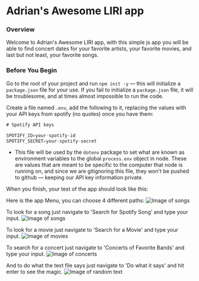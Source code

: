 # Adrian's Awesome LIRI app

### Overview

Welcome to Adrian's Awesome LIRI app, with this simple js app you will be able to find concert dates for your favorite artists, your favorite movies, and last but not least, your favorite songs.

### Before You Begin

Go to the root of your project and run `npm init -y` &mdash; this will initialize a `package.json` file for your use. If you fail to initialize a `package.json` file, it will be troublesome, and at times almost impossible to run the code.

Create a file named `.env`, add the following to it, replacing the values with your API keys from spotify (no quotes) once you have them:

```js
# Spotify API keys

SPOTIFY_ID=your-spotify-id
SPOTIFY_SECRET=your-spotify-secret
```

- This file will be used by the `dotenv` package to set what are known as environment variables to the global `process.env` object in node. These are values that are meant to be specific to the computer that node is running on, and since we are gitignoring this file, they won't be pushed to github &mdash; keeping our API key information private.

When you finish, your test of the app should look like this:

Here is the app Menu, you can choose 4 different paths:
![Image of songs](https://github.com/adriansg85/liri-node-app/images/menu.png)

To look for a song just navigate to 'Search for Spotify Song' and type your input.
![Image of songs](https://github.com/adriansg85/liri-node-app/images/song.png)

To look for a movie just navigate to 'Search for a Movie' and type your input.
![Image of movies](https://github.com/adriansg85/liri-node-app/images/movie.png)

To search for a concert just navigate to 'Concerts of Favorite Bands' and type your input.
![Image of concerts](https://github.com/adriansg85/liri-node-app/images/concerts.png)

And to do what the text file says just navigate to 'Do what it says' and hit enter to see the magic.
![Image of random text](https://github.com/adriansg85/liri-node-app/images/dowhat.png)
